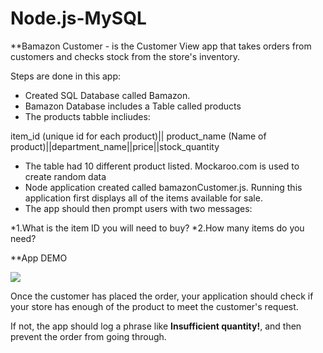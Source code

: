 # Node.js-MySQL
 **Bamazon Customer - is the  Customer View app that takes orders from customers and checks stock from the store's inventory. 
 
  Steps are done in this app:
 
 - Created SQL Database called Bamazon.
 - Bamazon Database includes a Table called products
 - The products tabble incliudes:
 
 item_id (unique id for each product)|| product_name (Name of product)||department_name||price||stock_quantity 
 
 - The table had 10 different product listed. Mockaroo.com is used to create random data
 - Node application created called bamazonCustomer.js. Running this application  first displays all of the items available for   sale. 
 - The app should then prompt users with two messages:
 
  *1.What is the item ID you will need to buy? 
  *2.How many items do you need?
  
  **App DEMO
  
  ![](demobamazon.gif)




Once the customer has placed the order, your application should check if your store has enough of the product to meet the customer's request.



If not, the app should log a phrase like **Insufficient quantity!**, and then prevent the order from going through.














